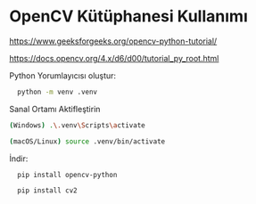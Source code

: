 # OpenCV Kütüphanesi Kullanımı

https://www.geeksforgeeks.org/opencv-python-tutorial/

https://docs.opencv.org/4.x/d6/d00/tutorial_py_root.html

Python Yorumlayıcısı oluştur:

```bash
  python -m venv .venv
```

Sanal Ortamı Aktifleştirin

```bash
(Windows) .\.venv\Scripts\activate
```

```bash
(macOS/Linux) source .venv/bin/activate
```

İndir:

```bash
  pip install opencv-python
```

```bash
  pip install cv2
```
